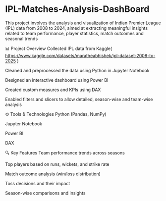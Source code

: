# IPL-Matches-Analysis-DashBoard

This project involves the analysis and visualization of Indian Premier League (IPL) data from 2008 to 2024, aimed at extracting meaningful insights related to team performance, player statistics, match outcomes and seasonal trends


📊 Project Overview
Collected IPL data from Kaggle( https://www.kaggle.com/datasets/maratheabhishek/ipl-dataset-2008-to-2025 )

Cleaned and preprocessed the data using Python in Jupyter Notebook

Designed an interactive dashboard using Power BI

Created custom measures and KPIs using DAX

Enabled filters and slicers to allow detailed, season-wise and team-wise analysis


⚙️ Tools & Technologies
Python (Pandas, NumPy)

Jupyter Notebook

Power BI

DAX

🔍 Key Features
Team performance trends across seasons

Top players based on runs, wickets, and strike rate

Match outcome analysis (win/loss distribution)

Toss decisions and their impact

Season-wise comparisons and insights

